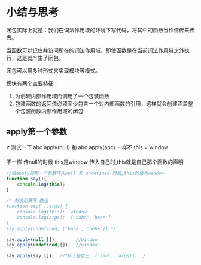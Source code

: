 # 小结与思考

闭包实际上就是：我们在词法作用域的环境下写代码，将其中的函数当作值传来传去。

当函数可以记住并访问所在的词法作用域，即使函数是在当前词法作用域之外执行，这是就产生了闭包。

闭包可以用多种形式来实现模块等模式。

模块有两个主要特征：

1. 为创建内部作用域而调用了一个包装函数
2. 包装函数的返回值必须至少包含一个对内部函数的引用，这样就会创建涵盖整个包装函数内部作用域的闭包



## apply第一个参数

❓ 测试一下 abc.apply(null) 和 abc.apply(abc) 一样不 this = window

不一样 传null的时候 this是window 传入自己时,this就是自己那个函数的声明

```javascript
//给apply的第一个参数传入null 和 undefined 时候,this的值为window
function say(){
    console.log(this);
}

/* 剩余运算符 数组
function say(...args) {
    console.log(this);  window
    console.log(args);  ['haha','hehe']
}
say.apply(undefined, ['haha', 'hehe']);*/

say.apply(null,[]);       //window
say.apply(undefined,[]);  //window

say.apply(say,[]);  //this是自己  f say(...args){...}
```

